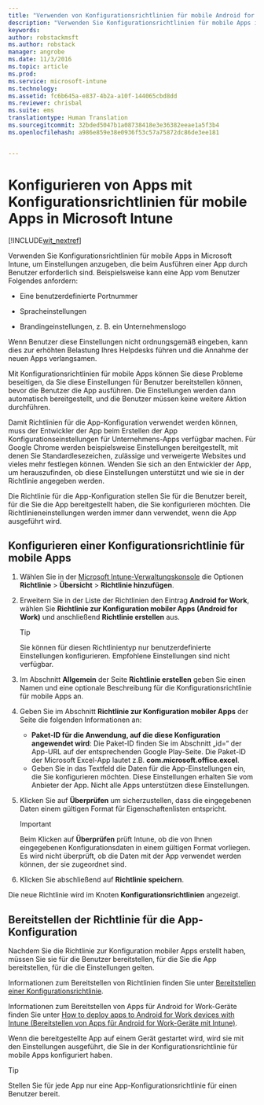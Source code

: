 ```yaml
---
title: "Verwenden von Konfigurationsrichtlinien für mobile Android for Work-Apps | Microsoft Intune"
description: "Verwenden Sie Konfigurationsrichtlinien für mobile Apps in Intune, um Einstellungen anzugeben, die beim Ausführen einer Android for Work-App durch Benutzer erforderlich sind."
keywords: 
author: robstackmsft
ms.author: robstack
manager: angrobe
ms.date: 11/3/2016
ms.topic: article
ms.prod: 
ms.service: microsoft-intune
ms.technology: 
ms.assetid: fc6b645a-e837-4b2a-a10f-144065cbd8dd
ms.reviewer: chrisbal
ms.suite: ems
translationtype: Human Translation
ms.sourcegitcommit: 32bded5047b1a08738418e3e36382eeae1a5f3b4
ms.openlocfilehash: a986e859e38e0936f53c57a75872dc86de3ee181


---
```


# <a name="configure-android-for-work-apps-with-mobile-app-configuration-policies-in-microsoft-intune"></a>Konfigurieren von Apps mit Konfigurationsrichtlinien für mobile Apps in Microsoft Intune

[!INCLUDE[wit_nextref](../includes/afw_rollout_disclaimer.md)]

Verwenden Sie Konfigurationsrichtlinien für mobile Apps in Microsoft Intune, um Einstellungen anzugeben, die beim Ausführen einer App durch Benutzer erforderlich sind. Beispielsweise kann eine App vom Benutzer Folgendes anfordern:

-   Eine benutzerdefinierte Portnummer

-   Spracheinstellungen

-   Brandingeinstellungen, z. B. ein Unternehmenslogo

Wenn Benutzer diese Einstellungen nicht ordnungsgemäß eingeben, kann dies zur erhöhten Belastung Ihres Helpdesks führen und die Annahme der neuen Apps verlangsamen.

Mit Konfigurationsrichtlinien für mobile Apps können Sie diese Probleme beseitigen, da Sie diese Einstellungen für Benutzer bereitstellen können, bevor die Benutzer die App ausführen. Die Einstellungen werden dann automatisch bereitgestellt, und die Benutzer müssen keine weitere Aktion durchführen.

Damit Richtlinien für die App-Konfiguration verwendet werden können, muss der Entwickler der App beim Erstellen der App Konfigurationseinstellungen für Unternehmens-Apps verfügbar machen. Für Google Chrome werden beispielsweise Einstellungen bereitgestellt, mit denen Sie Standardlesezeichen, zulässige und verweigerte Websites und vieles mehr festlegen können. Wenden Sie sich an den Entwickler der App, um herauszufinden, ob diese Einstellungen unterstützt und wie sie in der Richtlinie angegeben werden.

Die Richtlinie für die App-Konfiguration stellen Sie für die Benutzer bereit, für die Sie die App bereitgestellt haben, die Sie konfigurieren möchten. Die Richtlinieneinstellungen werden immer dann verwendet, wenn die App ausgeführt wird.

## <a name="configure-a-mobile-app-configuration-policy"></a>Konfigurieren einer Konfigurationsrichtlinie für mobile Apps

1.  Wählen Sie in der [Microsoft Intune-Verwaltungskonsole](https://manage.microsoft.com) die Optionen **Richtlinie** &gt; **Übersicht** &gt; **Richtlinie hinzufügen**.

2.  Erweitern Sie in der Liste der Richtlinien den Eintrag **Android for Work**, wählen Sie **Richtlinie zur Konfiguration mobiler Apps (Android for Work)** und anschließend **Richtlinie erstellen** aus.

    > [!TIP]
    > Sie können für diesen Richtlinientyp nur benutzerdefinierte Einstellungen konfigurieren. Empfohlene Einstellungen sind nicht verfügbar.

3.  Im Abschnitt **Allgemein** der Seite **Richtlinie erstellen** geben Sie einen Namen und eine optionale Beschreibung für die Konfigurationsrichtlinie für mobile Apps an.

4. Geben Sie im Abschnitt **Richtlinie zur Konfiguration mobiler Apps** der Seite die folgenden Informationen an:
    - **Paket-ID für die Anwendung, auf die diese Konfiguration angewendet wird**: Die Paket-ID finden Sie im Abschnitt „id=“ der App-URL auf der entsprechenden Google Play-Seite. Die Paket-ID der Microsoft Excel-App lautet z.B. **com.microsoft.office.excel**.
    - Geben Sie in das Textfeld die Daten für die App-Einstellungen ein, die Sie konfigurieren möchten. Diese Einstellungen erhalten Sie vom Anbieter der App. Nicht alle Apps unterstützen diese Einstellungen.
5.  Klicken Sie auf **Überprüfen** um sicherzustellen, dass die eingegebenen Daten einem gültigen Format für Eigenschaftenlisten entspricht.

    > [!IMPORTANT]
    > Beim Klicken auf **Überprüfen** prüft Intune, ob die von Ihnen eingegebenen Konfigurationsdaten in einem gültigen Format vorliegen. Es wird nicht überprüft, ob die Daten mit der App verwendet werden können, der sie zugeordnet sind.

6.  Klicken Sie abschließend auf **Richtlinie speichern**.

Die neue Richtlinie wird im Knoten **Konfigurationsrichtlinien** angezeigt.


## <a name="deploy-the-app-configuration-policy"></a>Bereitstellen der Richtlinie für die App-Konfiguration
Nachdem Sie die Richtlinie zur Konfiguration mobiler Apps erstellt haben, müssen Sie sie für die Benutzer bereitstellen, für die Sie die App bereitstellen, für die die Einstellungen gelten.

Informationen zum Bereitstellen von Richtlinien finden Sie unter [Bereitstellen einer Konfigurationsrichtlinie](/intune/deploy-use/manage-settings-and-features-on-your-devices-with-microsoft-intune-policies#deploy-a-configuration-policy).

Informationen zum Bereitstellen von Apps für Android for Work-Geräte finden Sie unter [How to deploy apps to Android for Work devices with Intune (Bereitstellen von Apps für Android for Work-Geräte mit Intune)](android-for-work-apps.md).

Wenn die bereitgestellte App auf einem Gerät gestartet wird, wird sie mit den Einstellungen ausgeführt, die Sie in der Konfigurationsrichtlinie für mobile Apps konfiguriert haben.

> [!TIP]
> Stellen Sie für jede App nur eine App-Konfigurationsrichtlinie für einen Benutzer bereit.



<!--HONumber=Oct16_HO2-->



